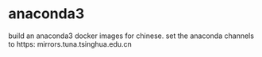 # anaconda3
build an anaconda3 docker images for chinese.
set the anaconda channels to https: mirrors.tuna.tsinghua.edu.cn
